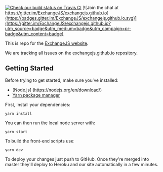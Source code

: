  [![Check our build status on Travis CI](https://travis-ci.org/ExchangeJS/exchangejs.com.svg?branch=master)](https://travis-ci.org/ExchangeJS/exchangejs.com) [![Join the chat at https://gitter.im/ExchangeJS/exchangejs.github.io](https://badges.gitter.im/ExchangeJS/exchangejs.github.io.svg)](https://gitter.im/ExchangeJS/exchangejs.github.io?utm_source=badge&utm_medium=badge&utm_campaign=pr-badge&utm_content=badge)

This is repo for the [ExchangeJS website](http://www.exchangejs.com).

We are tracking all issues on the [exchangejs.github.io repository](https://github.com/ExchangeJS/exchangejs.github.io/issues).

## Getting Started

Before trying to get started, make sure you've installed:

 * [Node.js] (https://nodejs.org/en/download/)
 * [Yarn package manager](https://yarnpkg.com/en/docs/install)

First, install your dependencies:

    yarn install

You can then run the local node server with:

    yarn start

To build the front-end scripts use:

    yarn dev

To deploy your changes just push to GitHub. Once they're merged into master
they'll deploy to Heroku and our site automatically in a few minutes.
